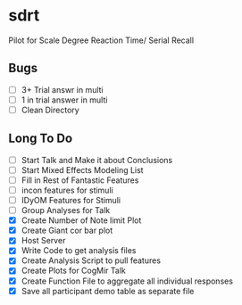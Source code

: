 # sdrt

Pilot for Scale Degree Reaction Time/ Serial Recall

## Bugs

* [ ] 3+ Trial answr in multi 
* [ ] 1 in trial answer in multi 
* [ ] Clean Directory 

## Long To Do 

* [ ] Start Talk and Make it about Conclusions 
* [ ] Start Mixed Effects Modeling List 
* [ ] Fill in Rest of Fantastic Features
* [ ] incon features for stimuli
* [ ] IDyOM Features for Stimuli 
* [ ] Group Analyses for Talk 
* [X] Create Number of Note limit Plot 
* [X] Create Giant cor bar plot 
* [X] Host Server 
* [X] Write Code to get analysis files 
* [X] Create Analysis Script to pull features
* [X] Create Plots for CogMir Talk 
* [X] Create Function File to aggregate all individual responses
* [X] Save all participant demo table as separate file 
